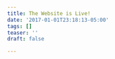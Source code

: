 ```yaml
---
title: The Website is Live!
date: '2017-01-01T23:18:13-05:00'
tags: []
teaser: ''
draft: false

---
```

